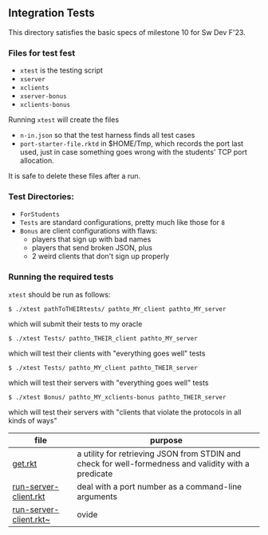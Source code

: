 ## Integration Tests

This directory satisfies the basic specs of milestone 10 for Sw Dev F'23.

### Files for test fest

- `xtest` is the testing script 
- `xserver` 
- `xclients`
- `xserver-bonus` 
- `xclients-bonus`

Running `xtest` will create the files 

- `n-in.json` so that the test harness finds all test cases 
- `port-starter-file.rktd` in $HOME/Tmp, which records the port last used, 
  just in case something goes wrong with the students' TCP port allocation.

It is safe to delete these files after a run.  

### Test Directories:

- `ForStudents` 
- `Tests` are standard configurations, pretty much like those for `8`
- `Bonus` are client configurations with flaws:
  - players that sign up with bad names
  - players that send broken JSON, plus
  - 2 weird clients that don't sign up properly
  
### Running the required tests

`xtest` should be run as follows: 

```
$ ./xtest pathToTHEIRtests/ pathto_MY_client pathto_MY_server 
```
which will submit their tests to my oracle

```
$ ./xtest Tests/ pathto_THEIR_client pathto_MY_server 
```
which will test their clients with "everything goes well" tests

```
$ ./xtest Tests/ pathto_MY_client pathto_THEIR_server
```
which will test their servers with "everything goes well" tests

```
$ ./xtest Bonus/ pathto_MY_xclients-bonus pathto_THEIR_server
```
which will test their servers with "clients that violate the protocols
in all kinds of ways" 

| file | purpose |
|--------------------- | ------- |
| [get.rkt](get.rkt) | a utility for retrieving JSON from STDIN and check for well-formedness and validity with a predicate | 
| [run-server-client.rkt](run-server-client.rkt) | deal with a port number as a command-line arguments | 
| [run-server-client.rkt~](run-server-client.rkt~) | ovide | 
